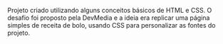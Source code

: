 Projeto criado utilizando alguns conceitos básicos de HTML e CSS. O desafio foi proposto pela DevMedia e a ideia era replicar uma página simples de receita de bolo, usando CSS para personalizar as fontes do projeto.